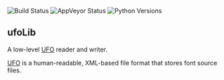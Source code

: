 ![Build Status](https://api.travis-ci.org/unified-font-object/ufoLib.svg)
![AppVeyor Status](https://ci.appveyor.com/api/projects/status/github/unified-font-object/ufoLib?svg=true)
![Python Versions](https://img.shields.io/badge/python-2.7%2C%203.4%2C%203.5-blue.svg)

ufoLib
------

A low-level [UFO] reader and writer.

[UFO] is a human-readable, XML-based file format that stores font source files.

[UFO]: http://unifiedfontobject.org/
